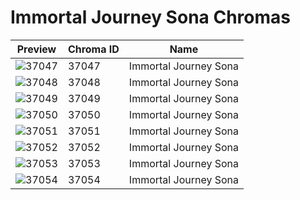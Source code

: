 # Immortal Journey Sona Chromas

| Preview | Chroma ID | Name |
|---------|-----------|------|
| ![37047](https://raw.communitydragon.org/latest/plugins/rcp-be-lol-game-data/global/default/v1/champion-chroma-images/37/37047.png) | 37047 | Immortal Journey Sona |
| ![37048](https://raw.communitydragon.org/latest/plugins/rcp-be-lol-game-data/global/default/v1/champion-chroma-images/37/37048.png) | 37048 | Immortal Journey Sona |
| ![37049](https://raw.communitydragon.org/latest/plugins/rcp-be-lol-game-data/global/default/v1/champion-chroma-images/37/37049.png) | 37049 | Immortal Journey Sona |
| ![37050](https://raw.communitydragon.org/latest/plugins/rcp-be-lol-game-data/global/default/v1/champion-chroma-images/37/37050.png) | 37050 | Immortal Journey Sona |
| ![37051](https://raw.communitydragon.org/latest/plugins/rcp-be-lol-game-data/global/default/v1/champion-chroma-images/37/37051.png) | 37051 | Immortal Journey Sona |
| ![37052](https://raw.communitydragon.org/latest/plugins/rcp-be-lol-game-data/global/default/v1/champion-chroma-images/37/37052.png) | 37052 | Immortal Journey Sona |
| ![37053](https://raw.communitydragon.org/latest/plugins/rcp-be-lol-game-data/global/default/v1/champion-chroma-images/37/37053.png) | 37053 | Immortal Journey Sona |
| ![37054](https://raw.communitydragon.org/latest/plugins/rcp-be-lol-game-data/global/default/v1/champion-chroma-images/37/37054.png) | 37054 | Immortal Journey Sona |